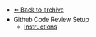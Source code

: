 - [⬅️ Back to archive](../README.md)
- Github Code Review Setup
  - [Instructions](./Instructions.md "Instructions")
